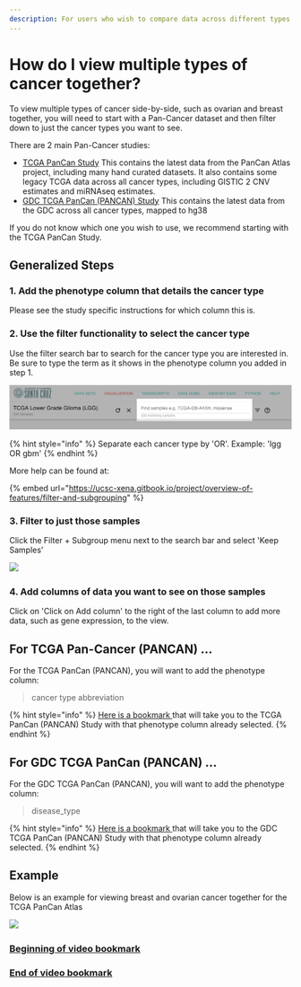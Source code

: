 ```yaml
---
description: For users who wish to compare data across different types of cancer
---
```


# How do I view multiple types of cancer together?

To view multiple types of cancer side-by-side, such as ovarian and breast together, you will need to start with a Pan-Cancer dataset and then filter down to just the cancer types you want to see. 

There are 2 main Pan-Cancer studies:

* [TCGA PanCan Study](https://xenabrowser.net/datapages/?cohort=TCGA%20Pan-Cancer%20%28PANCAN%29) This contains the latest data from the PanCan Atlas project, including many hand curated datasets. It also contains some legacy TCGA data across all cancer types, including GISTIC 2 CNV estimates and miRNAseq estimates.
* [GDC TCGA PanCan \(PANCAN\) Study](https://xenabrowser.net/datapages/?cohort=GDC%20Pan-Cancer%20%28PANCAN%29) This contains the latest data from the GDC across all cancer types, mapped to hg38

If you do not know which one you wish to use, we recommend starting with the TCGA PanCan Study.

## Generalized Steps

### 1. Add the phenotype column that details the cancer type

Please see the study specific instructions for which column this is.

### 2. Use the filter functionality to select the cancer type

Use the filter search bar to search for the cancer type you are interested in. Be sure to type the term as it shows in the phenotype column you added in step 1.

![](../.gitbook/assets/highlightlocation%20%282%29%20%282%29%20%282%29%20%282%29%20%282%29.png)

{% hint style="info" %}
Separate each cancer type by 'OR'. Example: 'lgg OR gbm'
{% endhint %}

More help can be found at:

{% embed url="https://ucsc-xena.gitbook.io/project/overview-of-features/filter-and-subgrouping" %}

### 3. Filter to just those samples

Click the Filter + Subgroup menu next to the search bar and select 'Keep Samples'

![](../.gitbook/assets/highlightmenulocation.png)

### 4. Add columns of data you want to see on those samples

Click on 'Click on Add column' to the right of the last column to add more data, such as gene expression, to the view.

## For TCGA Pan-Cancer \(PANCAN\) ... 

For the TCGA PanCan \(PANCAN\), you will want to add the phenotype column:

> cancer type abbreviation

{% hint style="info" %}
[Here is a bookmark ](https://xenabrowser.net/heatmap/?bookmark=d34a38000eca5f2bfcf936d5e06066dc)that will take you to the TCGA PanCan \(PANCAN\) Study with that phenotype column already selected.
{% endhint %}

## For GDC TCGA PanCan \(PANCAN\) ...

For the GDC TCGA PanCan \(PANCAN\), you will want to add the phenotype column:

> disease\_type

{% hint style="info" %}
[Here is a bookmark ](https://xenabrowser.net/heatmap/?bookmark=647fda97e21e3626d17788770855bd3c)that will take you to the GDC TCGA PanCan \(PANCAN\) Study with that phenotype column already selected.
{% endhint %}

## Example

Below is an example for viewing breast and ovarian cancer together for the TCGA PanCan Atlas

![](../.gitbook/assets/filterdown.gif)

### [Beginning of video bookmark](https://xenabrowser.net/heatmap/?bookmark=94d91442ccbf3ad7302857db86e8a3cf)

### [End of video bookmark](https://xenabrowser.net/heatmap/?bookmark=beeee48590a9183ac2944063ba4c1774)



